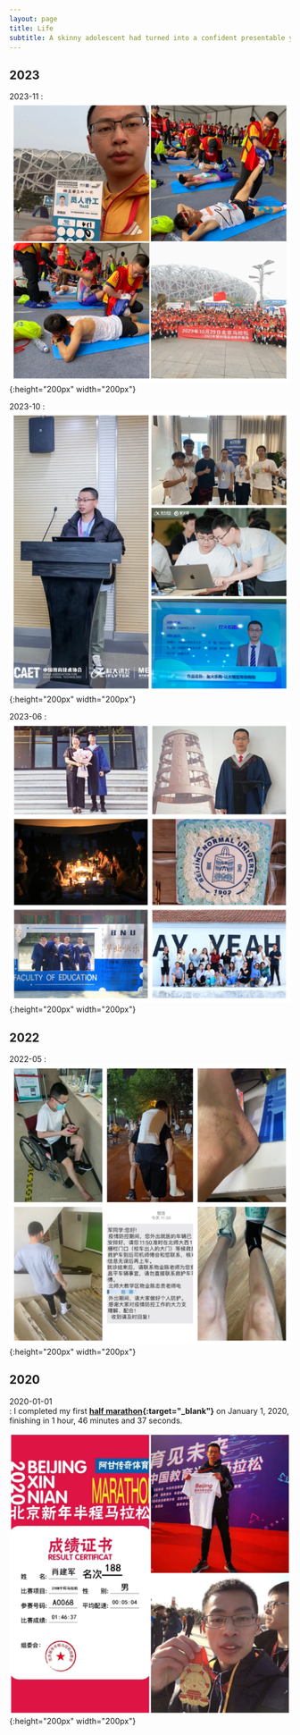 ```yaml
---
layout: page
title: Life
subtitle: A skinny adolescent had turned into a confident presentable young man.
---
```



## 2023

2023-11
:  
![iflytek](/assets/img/photos/marathon.png){:height="200px" width="200px"}


2023-10
:  
![iflytek](/assets/img/photos/iflytek.png){:height="200px" width="200px"}


2023-06
:  
![graduated](/assets/img/photos/graduate.jpg){:height="200px" width="200px"}


## 2022

2022-05
:  
![injury](/assets/img/photos/injury.jpg){:height="200px" width="200px"}



## 2020

2020-01-01  
: I completed my first **[half marathon](https://en.wikipedia.org/wiki/Half_marathon){:target="_blank"}** on January 1, 2020, finishing in 1 hour, 46 minutes and 37 seconds.  

![Finish the marathon for the first time](/assets/img/photos/marathon-2020-01-01.jpg){:height="200px" width="200px"}